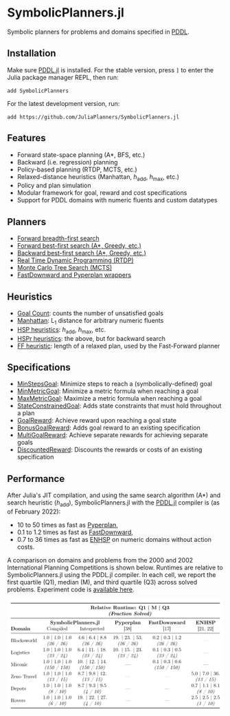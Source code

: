 # SymbolicPlanners.jl

Symbolic planners for problems and domains specified in [PDDL](https://github.com/JuliaPlanners/PDDL.jl).

## Installation

Make sure [PDDL.jl](https://github.com/JuliaPlanners/PDDL.jl) is installed. For the stable version, press `]` to enter the Julia package manager REPL, then run:
```
add SymbolicPlanners
```

For the latest development version, run:
```
add https://github.com/JuliaPlanners/SymbolicPlanners.jl
```

## Features

- Forward state-space planning (A*, BFS, etc.)
- Backward (i.e. regression) planning
- Policy-based planning (RTDP, MCTS, etc.)
- Relaxed-distance heuristics (Manhattan, _h_<sub>add</sub>, _h_<sub>max</sub>, etc.)
- Policy and plan simulation
- Modular framework for goal, reward and cost specifications
- Support for PDDL domains with numeric fluents and custom datatypes

## Planners

- [Forward breadth-first search](src/planners/bfs.jl)
- [Forward best-first search (A*, Greedy, etc.)](src/planners/forward.jl)
- [Backward best-first search (A*, Greedy, etc.)](src/planners/backward.jl)
- [Real Time Dynamic Programming (RTDP)](src/planners/rtdp.jl)
- [Monte Carlo Tree Search (MCTS)](src/planners/mcts.jl)
- [FastDownward and Pyperplan wrappers](src/planners/external.jl)

## Heuristics

- [Goal Count](src/heuristics/basic.jl): counts the number of unsatisfied goals
- [Manhattan](src/heuristics/basic.jl): L<sub>1</sub> distance for arbitrary numeric fluents
- [HSP heuristics](src/heuristics/hsp.jl): _h_<sub>add</sub>, _h_<sub>max</sub>, etc.
- [HSPr heuristics](src/heuristics/hsp.jl): the above, but for backward search
- [FF heuristic](src/heuristics/ff.jl): length of a relaxed plan, used by the Fast-Forward planner

## Specifications

- [MinStepsGoal](src/specifications/min_steps.jl): Minimize steps to reach a (symbolically-defined) goal
- [MinMetricGoal](src/specifications/min_metric.jl): Minimize a metric formula when reaching a goal
- [MaxMetricGoal](src/specifications/min_metric.jl): Maximize a metric formula when reaching a goal
- [StateConstrainedGoal](src/specifications/state_constrained.jl): Adds state constraints that must hold throughout a plan
- [GoalReward](src/specifications/goal_reward.jl): Achieve reward upon reaching a goal state
- [BonusGoalReward](src/specifications/goal_reward.jl): Adds goal reward to an existing specification
- [MultiGoalReward](src/specifications/goal_reward.jl): Achieve separate rewards for achieving separate goals
- [DiscountedReward](src/specifications/discounted.jl): Discounts the rewards or costs of an existing specification

## Performance

After Julia's JIT compilation, and using the same search algorithm (A*) and search heuristic (_h_<sub>add</sub>), SymbolicPlanners.jl with the [PDDL.jl](https://github.com/JuliaPlanners/PDDL.jl) compiler is (as of February 2022):
- 10 to 50 times as fast as [Pyperplan](https://github.com/aibasel/pyperplan),
- 0.1 to 1.2 times as fast as [FastDownward](https://www.fast-downward.org/),
- 0.7 to 36 times as fast as [ENHSP](https://sites.google.com/view/enhsp/) on numeric domains without action costs.

A comparison on domains and problems from the 2000 and 2002 International Planning Competitions is shown below. Runtimes are relative to SymbolicPlanners.jl using the PDDL.jl compiler. In each cell, we report the first quartile (Q1), median (M), and third quartile (Q3) across solved problems. Experiment code is [available here](https://github.com/JuliaPlanners/SymbolicPlanners.jl/tree/experiments/experiments).

![Runtime comparison for SymbolicPlanners.jl vs. Pyperplan, FastDownward and ENHSP](assets/runtime-comparison.png)

